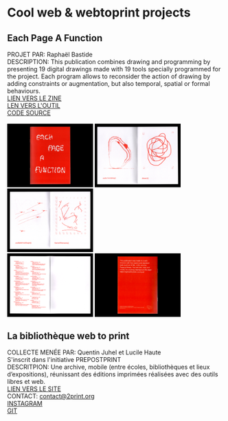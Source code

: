 # Cool web & webtoprint projects

## Each Page A Function 
PROJET PAR: Raphaël Bastide  
DESCRIPTION: This publication combines drawing and programming by presenting 19 digital drawings made with 19 tools specially programmed for the project. 
Each program allows to reconsider the action of drawing by adding constraints or augmentation, but also temporal, spatial or formal behaviours.  
[LIEN VERS LE ZINE](https://raphaelbastide.com/epaf/zine/)     
[LEN VERS L'OUTIL](https://raphaelbastide.com/epaf/)   
[CODE SOURCE](https://gitlab.com/raphaelbastide/epaf/)    
<br>
<img src="Each-page-a-function/epaf1.png" width="200"/>
<img src="Each-page-a-function/epaf2.png" width="200"/>
<img src="Each-page-a-function/epaf4.png" width="200"/>  
<img src="Each-page-a-function/epaf6.png" width="200"/>
<img src="Each-page-a-function/epaf7.png" width="200"/>

## La bibliothèque web to print  
COLLECTE MENÉE PAR: Quentin Juhel et Lucile Haute  
S'inscrit dans l'initiative PREPOSTPRINT  
DESCRITPION: Une archive, mobile (entre écoles, bibliothèques et lieux d’expositions), réunissant des éditions imprimées réalisées avec des outils libres et web.  
[LIEN VERS LE SITE](http://2print.org/)     
CONTACT: [contact@2print.org](contact@2print.org)  
[INSTAGRAM](https://www.instagram.com/2print_org/)  
[GIT](https://gitlab.com/2print.org/2print)  

